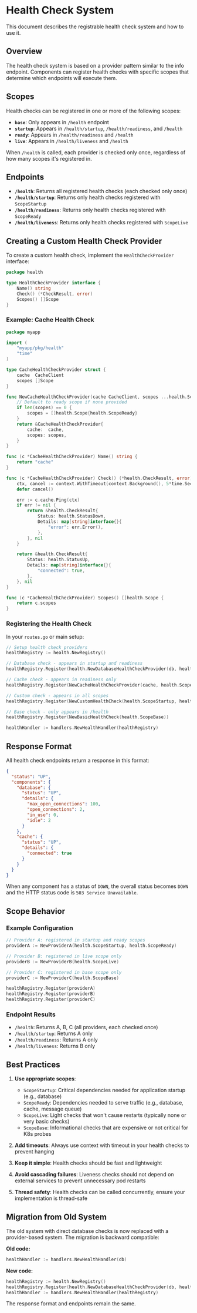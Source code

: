 # Health Check System

This document describes the registrable health check system and how to use it.

## Overview

The health check system is based on a provider pattern similar to the info endpoint. Components can register health checks with specific scopes that determine which endpoints will execute them.

## Scopes

Health checks can be registered in one or more of the following scopes:

- **`base`**: Only appears in `/health` endpoint
- **`startup`**: Appears in `/health/startup`, `/health/readiness`, and `/health`
- **`ready`**: Appears in `/health/readiness` and `/health`
- **`live`**: Appears in `/health/liveness` and `/health`

When `/health` is called, each provider is checked only once, regardless of how many scopes it's registered in.

## Endpoints

- **`/health`**: Returns all registered health checks (each checked only once)
- **`/health/startup`**: Returns only health checks registered with `ScopeStartup`
- **`/health/readiness`**: Returns only health checks registered with `ScopeReady`
- **`/health/liveness`**: Returns only health checks registered with `ScopeLive`

## Creating a Custom Health Check Provider

To create a custom health check, implement the `HealthCheckProvider` interface:

```go
package health

type HealthCheckProvider interface {
    Name() string
    Check() (*CheckResult, error)
    Scopes() []Scope
}
```

### Example: Cache Health Check

```go
package myapp

import (
    "myapp/pkg/health"
    "time"
)

type CacheHealthCheckProvider struct {
    cache  CacheClient
    scopes []Scope
}

func NewCacheHealthCheckProvider(cache CacheClient, scopes ...health.Scope) *CacheHealthCheckProvider {
    // Default to ready scope if none provided
    if len(scopes) == 0 {
        scopes = []health.Scope{health.ScopeReady}
    }
    return &CacheHealthCheckProvider{
        cache:  cache,
        scopes: scopes,
    }
}

func (c *CacheHealthCheckProvider) Name() string {
    return "cache"
}

func (c *CacheHealthCheckProvider) Check() (*health.CheckResult, error) {
    ctx, cancel := context.WithTimeout(context.Background(), 5*time.Second)
    defer cancel()

    err := c.cache.Ping(ctx)
    if err != nil {
        return &health.CheckResult{
            Status: health.StatusDown,
            Details: map[string]interface{}{
                "error": err.Error(),
            },
        }, nil
    }

    return &health.CheckResult{
        Status: health.StatusUp,
        Details: map[string]interface{}{
            "connected": true,
        },
    }, nil
}

func (c *CacheHealthCheckProvider) Scopes() []health.Scope {
    return c.scopes
}
```

### Registering the Health Check

In your `routes.go` or main setup:

```go
// Setup health check providers
healthRegistry := health.NewRegistry()

// Database check - appears in startup and readiness
healthRegistry.Register(health.NewDatabaseHealthCheckProvider(db, health.ScopeStartup, health.ScopeReady))

// Cache check - appears in readiness only
healthRegistry.Register(NewCacheHealthCheckProvider(cache, health.ScopeReady))

// Custom check - appears in all scopes
healthRegistry.Register(NewCustomHealthCheck(health.ScopeStartup, health.ScopeReady, health.ScopeLive))

// Base check - only appears in /health
healthRegistry.Register(NewBasicHealthCheck(health.ScopeBase))

healthHandler := handlers.NewHealthHandler(healthRegistry)
```

## Response Format

All health check endpoints return a response in this format:

```json
{
  "status": "UP",
  "components": {
    "database": {
      "status": "UP",
      "details": {
        "max_open_connections": 100,
        "open_connections": 2,
        "in_use": 0,
        "idle": 2
      }
    },
    "cache": {
      "status": "UP",
      "details": {
        "connected": true
      }
    }
  }
}
```

When any component has a status of `DOWN`, the overall status becomes `DOWN` and the HTTP status code is `503 Service Unavailable`.

## Scope Behavior

### Example Configuration

```go
// Provider A: registered in startup and ready scopes
providerA := NewProviderA(health.ScopeStartup, health.ScopeReady)

// Provider B: registered in live scope only
providerB := NewProviderB(health.ScopeLive)

// Provider C: registered in base scope only
providerC := NewProviderC(health.ScopeBase)

healthRegistry.Register(providerA)
healthRegistry.Register(providerB)
healthRegistry.Register(providerC)
```

### Endpoint Results

- `/health`: Returns A, B, C (all providers, each checked once)
- `/health/startup`: Returns A only
- `/health/readiness`: Returns A only
- `/health/liveness`: Returns B only

## Best Practices

1. **Use appropriate scopes**:
   - `ScopeStartup`: Critical dependencies needed for application startup (e.g., database)
   - `ScopeReady`: Dependencies needed to serve traffic (e.g., database, cache, message queue)
   - `ScopeLive`: Light checks that won't cause restarts (typically none or very basic checks)
   - `ScopeBase`: Informational checks that are expensive or not critical for K8s probes

2. **Add timeouts**: Always use context with timeout in your health checks to prevent hanging

3. **Keep it simple**: Health checks should be fast and lightweight

4. **Avoid cascading failures**: Liveness checks should not depend on external services to prevent unnecessary pod restarts

5. **Thread safety**: Health checks can be called concurrently, ensure your implementation is thread-safe

## Migration from Old System

The old system with direct database checks is now replaced with a provider-based system. The migration is backward compatible:

**Old code:**
```go
healthHandler := handlers.NewHealthHandler(db)
```

**New code:**
```go
healthRegistry := health.NewRegistry()
healthRegistry.Register(health.NewDatabaseHealthCheckProvider(db, health.ScopeStartup, health.ScopeReady))
healthHandler := handlers.NewHealthHandler(healthRegistry)
```

The response format and endpoints remain the same.
